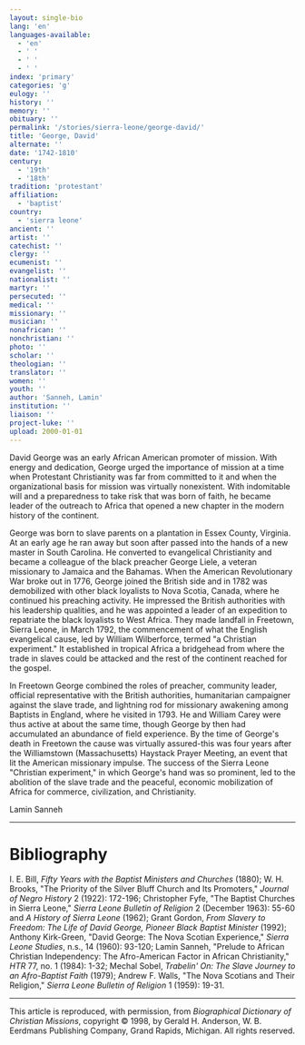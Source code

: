 ```yaml
---
layout: single-bio
lang: 'en'
languages-available:
  - 'en'
  - ' '
  - ' '
  - ' '
index: 'primary'
categories: 'g'
eulogy: ''
history: ''
memory: ''
obituary: ''
permalink: '/stories/sierra-leone/george-david/'
title: 'George, David'
alternate: ''
date: '1742-1810'
century:
  - '19th'
  - '18th'
tradition: 'protestant'
affiliation:
  - 'baptist'
country:
  - 'sierra leone'
ancient: ''
artist: ''
catechist: ''
clergy: ''
ecumenist: ''
evangelist: ''
nationalist: ''
martyr: ''
persecuted: ''
medical: ''
missionary: ''
musician: ''
nonafrican: ''
nonchristian: ''
photo: ''
scholar: ''
theologian: ''
translator: ''
women: ''
youth: ''
author: 'Sanneh, Lamin'
institution: ''
liaison: ''
project-luke: ''
upload: 2000-01-01
---
```



David George was an early African American promoter of mission. With energy and dedication, George urged the importance of mission at a time when Protestant Christianity was far from committed to it and when the organizational basis for mission was virtually nonexistent. With indomitable will and a preparedness to take risk that was born of faith, he became leader of the outreach to Africa that opened a new chapter in the modern history of the continent.

George was born to slave parents on a plantation in Essex County, Virginia. At an early age he ran away but soon after passed into the hands of a new master in South Carolina. He converted to evangelical Christianity and became a colleague of the black preacher George Liele, a veteran missionary to Jamaica and the Bahamas. When the American Revolutionary War broke out in 1776, George joined the British side and in 1782 was demobilized with other black loyalists to Nova Scotia, Canada, where he continued his preaching activity. He impressed the British authorities with his leadership qualities, and he was appointed a leader of an expedition to repatriate the black loyalists to West Africa. They made landfall in Freetown, Sierra Leone, in March 1792, the commencement of what the English evangelical cause, led by William Wilberforce, termed "a Christian experiment." It established in tropical Africa a bridgehead from where the trade in slaves could be attacked and the rest of the continent reached for the gospel.

In Freetown George combined the roles of preacher, community leader, official representative with the British authorities, humanitarian campaigner against the slave trade, and lightning rod for missionary awakening among Baptists in England, where he visited in 1793. He and William Carey were thus active at about the same time, though George by then had accumulated an abundance of field experience. By the time of George's death in Freetown the cause was virtually assured-this was four years after the Williamstown (Massachusetts) Haystack Prayer Meeting, an event that lit the American missionary impulse. The success of the Sierra Leone "Christian experiment," in which George's hand was so prominent, led to the abolition of the slave trade and the peaceful, economic mobilization of Africa for commerce, civilization, and Christianity.

Lamin Sanneh

---

# Bibliography

I. E. Bill, *Fifty Years with the Baptist Ministers and Churches* (1880); W. H. Brooks, "The Priority of the Silver Bluff Church and Its Promoters," *Journal of Negro History* 2 (1922): 172-196; Christopher Fyfe, "The Baptist Churches in Sierra Leone," *Sierra Leone Bulletin of Religion* 2 (December 1963): 55-60 and *A History of Sierra Leone* (1962); Grant Gordon, *From Slavery to Freedom: The Life of David George, Pioneer Black Baptist Minister* (1992); Anthony Kirk-Green, "David George: The Nova Scotian Experience," *Sierra Leone Studies*, n.s., 14 (1960): 93-120; Lamin Sanneh, "Prelude to African Christian Independency: The Afro-American Factor in African Christianity," *HTR* 77, no. 1 (1984): 1-32; Mechal Sobel, *Trabelin' On: The Slave Journey to an Afro-Baptist Faith* (1979); Andrew F. Walls, "The Nova Scotians and Their Religion," *Sierra Leone Bulletin of Religion* 1 (1959): 19-31.

---

This article is reproduced, with permission, from *Biographical Dictionary of Christian Missions*, copyright © 1998, by Gerald H. Anderson, W. B. Eerdmans Publishing Company, Grand Rapids, Michigan. All rights reserved.